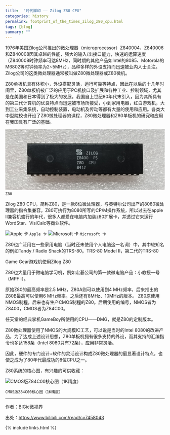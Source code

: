```yaml
---
title:  "时代脚印 —— Zilog Z80 CPU"
categories: history
permalink: footprint_of_the_times_zilog_z80_cpu.html
tags: [blog]
summary: ""
---
```


1976年美国Zilog公司推出的微处理器（microprocessor）Z840004，Z840006和Z840008因其卓越的性能，强大的输入/出接口能力，快速的运算速度（Z840008时钟频率可达8MHz，同时期的其他产品如Intel的8085、Motorola的M6802等时钟频率为2~5MHz），品种多样的外设支持而迅速被业内人士关注。Zilog公司的这类微处理器通常被叫做Z80微处理器或Z80微机。

Z80单板机具有体积小，外设搭配灵活，运行可靠等特点，因此在以后的十几年时间里，Z80单板机被广泛的应用于PC机接口及扩展和各种工业、控制领域，尤其是在美国和日本得到了极大的发展。我国自上世纪80年代末引入，因为其所具有的第三代计算机的优良特点而迅速被市场所接受，小到家用电器，红白游戏机，大到工业采集系统，自动控制装置，电动机及传动等都有大量的使用和应用。各类大中型院校也开设了Z80微处理器的课程，Z80微处理器和Z80单板机的研究和应用在我国具有广泛的基础。

![Z80](/images/cpus/Zilog/Zilog_Z80_Z8400PS_1.jpg)
```Z80```

Zilog Z80 CPU，简称Z80，是一款8位微处理器，与英特尔公司出产的8080微处理器的指令集兼容。Z80可执行为8080所写的CP/M操作系统，所以过去在apple II兼容机盛行的年代，很多人都爱在电脑内加装z80扩展卡，并透过它来运行WordStar、VisiCalc等商业软件。

![Apple 卡](/images/blogs/apple_card.jpg)
```Apple 卡```
![Microsoft 卡](/images/blogs/microsoft_card.jpg)
```Microsoft 卡```

Z80也广泛用在一些家用电脑（当时还未使用个人电脑这一名词）中，其中较知名的例如Tandy / Radio Shack的TRS-80。TRS-80 Model II，第二代的TRS-80

Game Gear游戏机使用Zilog Z80

Z80也大量用于微电脑学习机，例如宏碁公司的第一款微电脑产品：小教授一号（MPF I）。

原始Z80的最高频率是2.5 MHz，Z80A则可以使用到4 MHz频率，后来推出的Z80B最高可以使用6 MHz频率。之后还有8MHz、10MHz的版本。 Z80原使用NMOS制程，后来也有生产CMOS制程的Z80。后期使用的编号，NMOS者为Z8400，CMOS者为Z84C00。

任天堂的经典掌机GameBoy所使用的CPU——DMG，就是Z80的定制版本。

Z80微处理器使用了NMOS的大规模IC工艺，可以说是当时的Intel 8080的改进产品，为了达成上述设计思想，Z80单板机拥有很多支持的外设，而其支持的汇编指令也多达158条（Intel 8080只有72条），应用非常灵活。

因此，硬件的专门设计+软件的灵活设计构成Z80微处理器的最显著设计特点，也使之成为了80年代最成功的8位CPU之一。

Z80系统的核心图，有兴趣的可供收藏： 

![CMOS版Z84C00核心图（1K精度）](/images/blogs/CMOS_Z84C00.jpg)

```CMOS版Z84C00核心图（1K精度）```

---------

作者：BIGic微视界

出处：<https://www.bilibili.com/read/cv7458043>


{% include links.html %}
